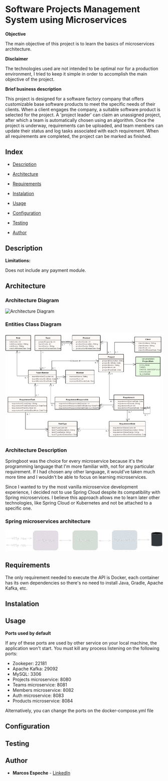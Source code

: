 # Software Projects Management System using Microservices

**Objective**

The main objective of this project is to learn the basics of microservices architecture. 

**Disclaimer**

The technologies used are not intended to be optimal nor for a production environment, I tried to keep it simple in order to accomplish the main objective of the project.

**Brief business description** 

This project is designed for a software factory company that offers customizable base software products to meet the specific needs of their clients. When a client engages the company, a suitable software product is selected for the project. A 'project leader' can claim an unassigned project, after which a team is automatically chosen using an algorithm. Once the project is underway, requirements can be uploaded, and team members can update their status and log tasks associated with each requirement. When all requirements are completed, the project can be marked as finished.


## Index

-  [Description](#description)

-  [Architecture](#architecture)

-  [Requirements](#requirements)

-  [Instalation](#instalation)

-  [Usage](#usage)

-  [Configuration](#configuration)

-  [Testing](#testing)

-  [Author](#author)


## Description

**Limitations:**

Does not include any payment module.

## Architecture

### Architecture Diagram

![Architecture Diagram](./overall_architecture.png)

### Entities Class Diagram

![Entities Class Diagram](./class_diagram.jpg)

### Architecture Description

Springboot was the choice for every microservice because it's the programming language that I'm more familiar with, not for any particular requirement. If I had chosen any other language, it would've taken much more time and I wouldn't be able to focus on learning microservices.

Since I wanted to try the most vanilla microservice development experience, I decided not to use Spring Cloud despite its compatibility with Spring microservices. I believe this approach allows me to learn later other technologies, like Spring Cloud or Kubernetes and not be attached to a specific one.

### Spring microservices architecture

![Spring Microservices Architecture](./spring_architecture.png)

## Requirements

The only requirement needed to execute the API is Docker, each container has its own dependencies so there's no need to install Java, Gradle, Apache Kafka, etc.


## Instalation



## Usage

**Ports used by default**

If any of these ports are used by other service on your local machine, the application won't start. You must kill any process listening on the following ports:

- Zookeper: 22181
- Apache Kafka: 29092
- MySQL: 3306
- Projects microservice: 8080
- Teams microservice: 8081
- Members microservice: 8082
- Auth microservice: 8083
- Products microservice: 8084

Alternatively, you can change the ports on the docker-compose.yml file

## Configuration



## Testing



## Author

- **Marcos Espeche** - [LinkedIn](http://www.linkedin.com/in/marcos-espeche-villalón-962821208)